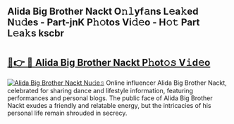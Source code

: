 ## Alida Big Brother Nackt O𝚗𝚕yf𝚊ns L𝚎a𝚔ed N𝚞𝚍es - Part-jnK P𝚑𝚘tos Vi𝚍𝚎o - H𝚘𝚝 Part L𝚎a𝚔s kscbr

# <h2><a href="http://kf8z99.oniu.top/?m=Alida+Big+Brother+Nackt">🔗👉 🔴 Alida Big Brother Nackt P𝚑ot𝚘𝚜 V𝚒d𝚎o</a></h2>

[![Alida Big Brother Nackt Nu𝚍e𝚜](https://i.imgur.com/0qMVB7G.gif)](http://kf8z99.oniu.top/?m=Alida+Big+Brother+Nackt)
Online influencer Alida Big Brother Nackt, celebrated for sharing dance and lifestyle information, featuring performances and personal blogs. The public face of Alida Big Brother Nackt exudes a friendly and relatable energy, but the intricacies of his personal life remain shrouded in secrecy.  
